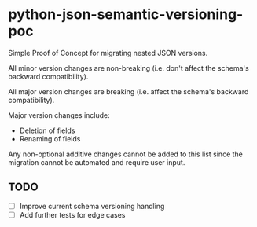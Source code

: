 # python-json-semantic-versioning-poc


Simple Proof of Concept for migrating nested JSON versions.

All minor version changes are non-breaking (i.e. don't affect the schema's backward compatibility).

All major version changes are breaking (i.e. affect the schema's backward compatibility).

Major version changes include:
- Deletion of fields
- Renaming of fields

Any non-optional additive changes cannot be added to this list since the migration cannot be automated and require user input.

## TODO

- [ ] Improve current schema versioning handling
- [ ] Add further tests for edge cases